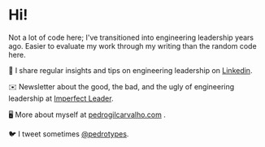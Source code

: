 # Hi!

Not a lot of code here; I've transitioned into engineering leadership years ago. Easier to evaluate my work through my writing than the random code here.


💼 I share regular insights and tips on engineering leadership on [Linkedin](https://linkedin.com/in/pedrogilcarvalho).

✉️ Newsletter about the good, the bad, and the ugly of engineering leadership at [Imperfect Leader](https://imperfect.substack.com).

🖥 More about myself at [pedrogilcarvalho.com](https://pedrogilcarvalho.com) .

🐦 I tweet sometimes [@pedrotypes](https://twitter.com/pedrotypes).
